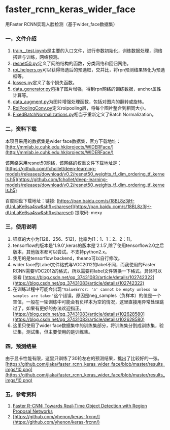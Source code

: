 # faster_rcnn_keras_wider_face
用Faster RCNN实现人脸检测（基于wider_face数据集）
### 一，文件介绍
1. [train__test.ipynb](https://github.com/jiaka/faster_rcnn-keras-_VOC2012/blob/master/faster_rcnn_train_and_test.ipynb)是主要的入口文件，进行参数初始化，训练数据处理，网络搭建与训练，网络预测。
2. [resnet50.py](https://github.com/jiaka/faster_rcnn-keras-_VOC2012/blob/master/resnet50.py)定义了网络结构的函数，分类网络和回归网络。
3. [roi_helpers.py](https://github.com/jiaka/faster_rcnn-keras-_VOC2012/blob/master/roi_helpers.py)可以获得筛选后的预选框，交并比，将rpn预测结果转化为预选框等。
4. [losses.py](https://github.com/jiaka/faster_rcnn-keras-_VOC2012/blob/master/losses.py)定义了各个损失函数。
5. [data_generator.py](https://github.com/jiaka/faster_rcnn-keras-_VOC2012/blob/master/data_generator.py)包括了图片增强，得到rpn网络的训练数据，anchor属性计算等。
6. [data_augment.py](https://github.com/jiaka/faster_rcnn-keras-_VOC2012/blob/master/data_augment.py)为图片增强处理函数，包括对图片的翻转或旋转。
7. [RoiPoolingConv.py](https://github.com/jiaka/faster_rcnn-keras-_VOC2012/blob/master/RoiPoolingConv.py)定义roipooling层，将每个图片整合到相同大小。
8. [FixedBatchNormalizations.py](https://github.com/jiaka/faster_rcnn-keras-_VOC2012/blob/master/FixedBatchNormalizations.py)相当于重新定义了Batch Normalization。

### 二，资料下载
  本项目采用的数据集是wider face数据集，官方下载地址：[http://mmlab.ie.cuhk.edu.hk/projects/WIDERFace/](http://mmlab.ie.cuhk.edu.hk/projects/WIDERFace/)

  该网络采用resnet50网络，该网络的权重文件下载地址是：[https://github.com/fchollet/deep-learning-models/releases/download/v0.2/resnet50_weights_tf_dim_ordering_tf_kernels.h5](https://github.com/fchollet/deep-learning-models/releases/download/v0.2/resnet50_weights_tf_dim_ordering_tf_kernels.h5)
  
  百度网盘下载地址：链接: [https://pan.baidu.com/s/18BL8z3jH-dUnLaKe6sa4sw&shfl=shareset](https://pan.baidu.com/s/18BL8z3jH-dUnLaKe6sa4sw&shfl=shareset) 提取码: mexy 

  
### 三，使用说明
  1. 锚框的大小为[128、256、512]，比率为[1：1、1：2、2：1]。
  2. tensorflow的版本是'1.9.0',keras的版本是'2.1.5',除了使用tensorflow2.0之后版本，其他版本都可以尝试。不支持python2.x。
  3. 使用的是tensorflow backend，theano可以自行修改。
  4. wider face的Label文件格式与VOC2012的label不同，而我使用的Faster RCNN需要VOC2012的格式，所以需要将label文件转换一下格式。具体可以查看
  [https://blog.csdn.net/qq_37431083/article/details/102742322](https://blog.csdn.net/qq_37431083/article/details/102742322)
  5. 在训练过程中可能会出现`"ValueError: 'a' cannot be empty unless no samples are taken"`这个错误，原因是neg_samples（负样本）的值是一个空值，一般在一轮训练中可能会有负样本为空的情况，这里直接用异常处理跳过了，如果有更好的办法欢迎指正。
  [https://blog.csdn.net/qq_37431083/article/details/102628580](https://blog.csdn.net/qq_37431083/article/details/102628580)
  6. 这里只使用了wider face数据集中的训练集部分，将训练集分割成训练集，验证集，测试集，但主要使用的是训练集。
  
### 四，预测结果
  由于显卡性能有限，这里只训练了30轮左右的预测结果，挑出了比较好的一张。
  [https://github.com/jiaka/faster_rcnn_keras_wider_face/blob/master/results_imgs/10.png](https://github.com/jiaka/faster_rcnn_keras_wider_face/blob/master/results_imgs/10.png)
  
### 五，参考资料
1. [Faster R-CNN: Towards Real-Time Object Detection with Region Proposal Networks](https://arxiv.org/pdf/1506.01497.pdf)
2. [https://github.com/yhenon/keras-frcnn/](https://github.com/yhenon/keras-frcnn/)
